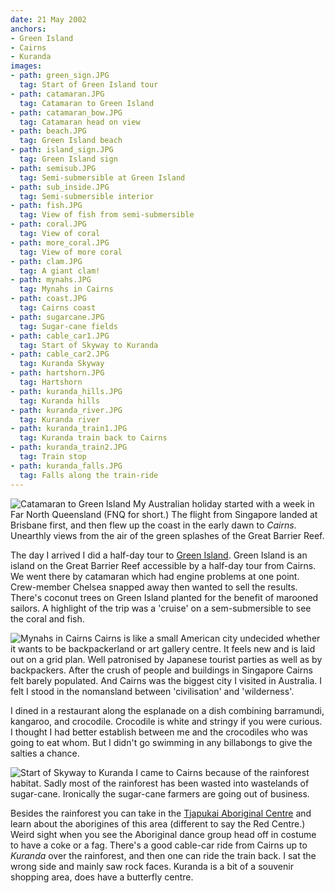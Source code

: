 ```yaml
---
date: 21 May 2002
anchors:
- Green Island
- Cairns
- Kuranda
images:
- path: green_sign.JPG
  tag: Start of Green Island tour
- path: catamaran.JPG
  tag: Catamaran to Green Island
- path: catamaran_bow.JPG
  tag: Catamaran head on view
- path: beach.JPG
  tag: Green Island beach
- path: island_sign.JPG
  tag: Green Island sign
- path: semisub.JPG
  tag: Semi-submersible at Green Island
- path: sub_inside.JPG
  tag: Semi-submersible interior
- path: fish.JPG
  tag: View of fish from semi-submersible
- path: coral.JPG
  tag: View of coral
- path: more_coral.JPG
  tag: View of more coral
- path: clam.JPG
  tag: A giant clam!
- path: mynahs.JPG
  tag: Mynahs in Cairns
- path: coast.JPG
  tag: Cairns coast
- path: sugarcane.JPG
  tag: Sugar-cane fields
- path: cable_car1.JPG
  tag: Start of Skyway to Kuranda
- path: cable_car2.JPG
  tag: Kuranda Skyway
- path: hartshorn.JPG
  tag: Hartshorn
- path: kuranda_hills.JPG
  tag: Kuranda hills
- path: kuranda_river.JPG
  tag: Kuranda river
- path: kuranda_train1.JPG
  tag: Kuranda train back to Cairns
- path: kuranda_train2.JPG
  tag: Train stop
- path: kuranda_falls.JPG
  tag: Falls along the train-ride
---
```

![Catamaran to Green Island](catamaran.JPG)
My Australian holiday started with a week in Far North Queensland (FNQ for short.) The flight from Singapore landed at Brisbane first, and then flew up the coast in the early dawn to *Cairns*.  Unearthly views from the air of the green splashes of the Great Barrier Reef.

The day I arrived I did a half-day tour to [Green Island](https://greenisland.com.au/). Green Island is an island on the Great Barrier Reef accessible by a half-day tour from Cairns. We went there by catamaran which had engine problems at one point. Crew-member Chelsea snapped away then wanted to sell the results. There's coconut trees on Green Island planted for the benefit of marooned sailors. A highlight of the trip was a 'cruise' on a sem-submersible to see the coral and fish.

![Mynahs in Cairns](mynahs.JPG)
Cairns is like a small American city undecided whether it wants to be backpackerland or art gallery centre. It feels new and is laid out on a grid plan. Well patronised by Japanese tourist parties as well as by backpackers. After the crush of people and buildings in Singapore Cairns felt barely populated. And Cairns was the biggest city I visited in Australia. I felt I stood in the nomansland between 'civilisation' and 'wilderness'.

I dined in a restaurant along the esplanade on a dish combining barramundi, kangaroo, and crocodile. Crocodile is white and stringy if you were curious. I thought I had better establish between me and the crocodiles who was going to eat whom. But I didn't go swimming in any billabongs to give the salties a chance.

![Start of Skyway to Kuranda](cable_car1.JPG)
I came to Cairns because of the rainforest habitat. Sadly most of the rainforest has been wasted into wastelands of sugar-cane. Ironically the sugar-cane farmers are going out of business.

Besides the rainforest you can take in the [Tjapukai Aboriginal Centre](https://www.tjapukai.com.au/) and learn about the aborigines of this area (different to say the Red Centre.) Weird sight when you see the Aboriginal dance group head off in costume to have a coke or a fag. There's a good cable-car ride from Cairns up to *Kuranda* over the rainforest, and then one can ride the train back. I sat the wrong side and mainly saw rock faces. Kuranda is a bit of a souvenir shopping area, does have a butterfly centre.
